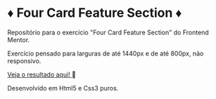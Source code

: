 # ♦ Four Card Feature Section ♦ #
Repositório para o exercício "Four Card Feature Section" do Frontend Mentor.

Exercício pensado para larguras de até 1440px e de até 800px, não responsivo.

<a href="https://eytorlima.github.io/four_card-fem/" target="_blank"> Veja o resultado aqui! </a> 🔗

Desenvolvido em Html5 e Css3 puros.
